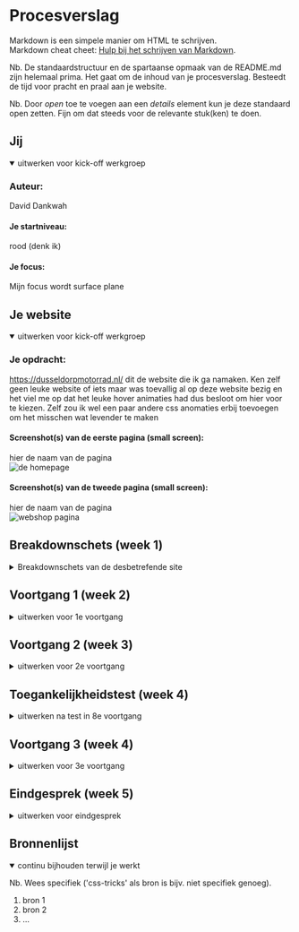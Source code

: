 # Procesverslag
Markdown is een simpele manier om HTML te schrijven.  
Markdown cheat cheet: [Hulp bij het schrijven van Markdown](https://github.com/adam-p/markdown-here/wiki/Markdown-Cheatsheet).

Nb. De standaardstructuur en de spartaanse opmaak van de README.md zijn helemaal prima. Het gaat om de inhoud van je procesverslag. Besteedt de tijd voor pracht en praal aan je website.

Nb. Door *open* toe te voegen aan een *details* element kun je deze standaard open zetten. Fijn om dat steeds voor de relevante stuk(ken) te doen.





## Jij

<details open>
<summary>uitwerken voor kick-off werkgroep</summary>

### Auteur:
David Dankwah

#### Je startniveau:
rood (denk ik)

#### Je focus:
Mijn focus wordt surface plane
 
</details>





## Je website

<details open>
<summary>uitwerken voor kick-off werkgroep</summary>

### Je opdracht:
https://dusseldorpmotorrad.nl/ dit de website die ik ga namaken. Ken zelf geen leuke website of iets maar was toevallig al op deze website bezig
 en het viel me op dat het leuke hover animaties had dus besloot om hier voor te kiezen. Zelf zou ik wel een paar andere css anomaties erbij toevoegen om het misschen wat levender te maken

#### Screenshot(s) van de eerste pagina (small screen): 
hier de naam van de pagina  
<img src="BMW/img/screen1.PNG" width="375px" alt="de homepage">

#### Screenshot(s) van de tweede pagina (small screen):
hier de naam van de pagina  
<img src="BMW/img/screen2.PNG" width="375px" alt="webshop pagina">
 
</details>





## Breakdownschets (week 1)

<details>
<summary>Breakdownschets van de desbetrefende site</summary>

### de hele pagina: 
 <h2>BMW Motorrad</h2>
 <p>Tijdens de werkgroep moesten we onze site gaat ontleden en het in semantische html gaan schetsen. ik had de hoofdpagina gedaan van mijn site</p>
 <p>Hier ziet u wat voor onderdelen ik in mijn site heb. bij sommige onderdelen ben ik niet heel diep in gegaan en heb ik het globaal gelaten. Bij andere weer wel.</p>
<img src="BMW/img/breakdown-schets1.jpeg" width="375px" alt="breakdown van de hele pagina">

### dynamisch deel (bijv menu): 
 <p>Bij mijn tweede schets ben ik heel diep op mijn header in gegaan, de navigatie, de titels afbeeldingen ect.</p>
<img src="img/breakdown-schets2.jpeg" width="375px" alt="breakdown van een dynamisch deel (de header)">

 <h2>Flex Flex Flex!</h2>
 <p>In de tweede werk groep gingen we aan de slag met flexboxen, ik had daar vorig jaar best wel wat moeite mee dus ik maakte veel aantekeningen zodat ik die kon onthouden en terug lezen uit de stof en de filmpjes. Deze heb ik dan ook weer gebruikt bij het maken van de opdrachten en het ging veel beter dan ik dacht.</p>
  
  <img src="BMW/img/notes.PNG" width="375px" alt="Flexbox aantekeningen">

</details>





## Voortgang 1 (week 2)

<details>
<summary>uitwerken voor 1e voortgang</summary>

### Stand van zaken
oIn week 2 ging ik aan de slag met een groten deel van mijn css. In deze week hadden we les gekregen over het positioneren van elementen. Dit kwam goed voor mij uit want. er zaten een paar leuke tussen die ik in mijn site wilde toepassen. Zoals "Mount Doom in Tongario National Park" heb ook gebruik gemaakt van z-index om bepaalde elementen over elkaar laten lappen. JS had ik ook toevoegd, dit was wel een klus, had er namelijk best wel moeite mee dus had mijn docent en student assistent BO ingeschakeld voor hulp. Waar ik namelijk tegen aan liep was het tevorschijn halen en laten verdwijnen van mijn menu kaart.
 <img src="BMW/img/menu1.PNG" width="375px" alt="standaard navigatie">
 <img src="BMW/img/menu2.PNG" width="375px" alt="Dropdown menu">


### Agenda voor meeting
samen met je groepje opstellen

| student 1      | student 2          | student 3    | student 4            |
| ---            | ---                | ---          | ---                  |
| dit bespreken  | en dit             | en ik dit    | Het laten verdwijnen |
| en dat ook nog | dit als er tijd is | nog een punt | en te voorschijn     |
| ...            | ...                | ...          | van de dropdown      |


### Verslag van meeting
hier na afloop snel de uitkomsten van de meeting vastleggen

- op een logsiche wijze het icon van mijn menu laten verdwijnen en voorschijn laten halen (media)
- css animaties er beter uit laten zien shoutout to Bo!
- Het menu te voorschijn kunnen halen.


</details>





## Voortgang 2 (week 3)

<details>
<summary>uitwerken voor 2e voortgang</summary>

### Stand van zaken
in week 3 ben ik begonnen aan mijn andere website. Hier heb ik een een paar andere dingen toegevoegd aan de website die niet bij het orginele site waren. Omdat ik 
 daar op wilde oefenen. Zoals een formulier. Die goed weergeven en met de juiste code ook. Ik had zelf een beetje moeite met het positioneren van mijn input velden. dus daar had ik hulp bij gevraagd.
  <img src="BMW/img/from1.PNG" width="375px" alt="in vul formulier">
   <img src="BMW/img/fromcode.PNG" width="375px" alt="css code van het formulier">
 Ook had ik problemen met mijn footer. het was totaal verandert na dat ik mijn classes eruit heb gehaald en heb nog steeds problemen mee om het weer goed te krijgen en om de "onbelangrijke" inhoud erin dicht te klappen. Het heeft heel veel wit ruimte ertussen en het is niet op de juiste manier uitgelijnd.
 <img src="BMW/img/footer1.PNG" width="375px" alt="footer desktop">
 <img src="BMW/img/footer2.PNG" width="375px" alt="footer mobiele scherm">
 


### Agenda voor meeting
samen met je groepje opstellen

| student 1      | student 2          | student 3    | student 4        |
| ---            | ---                | ---          | ---              |
| dit bespreken  | en dit             | en ik dit    | het positioneren |
| en dat ook nog | dit als er tijd is | nog een punt | van de input     |
| ...            | ...                | ...          | velden           |


### Verslag van meeting
hier na afloop snel de uitkomsten van de meeting vastleggen

- Doormiddel van wat we hadden geleerd in de les (GRID) heb ik mijn formulier precies kunnen stijlen als hoe ik het wilde.
- helaas nog niet uitgekomen met de footer maar dat komt wel!
- nog een punt
- ...

</details>





## Toegankelijkheidstest (week 4)

<details>
<summary>uitwerken na test in 8e voortgang</summary>

### Bevindingen
Lijst met je bevindingen die in de test naar voren kwamen:

#### Titel eerste bevinding
Hier korte omschrijving (met indien nodig een afbeelding)

Hier een omschrijving van hoe het opgelost kan worden (met indien nodig een afbeelding)


#### Titel tweede bevinding. 
Hier korte omschrijving (met indien nodig een afbeelding)

Hier een omschrijving van hoe het opgelost kan worden (met indien nodig een afbeelding)


#### Titel volgende bevinding. 
Hier korte omschrijving (met indien nodig een afbeelding)

Hier een omschrijving van hoe het opgelost kan worden (met indien nodig een afbeelding)


#### Titel nog een bevinding. 
Hier korte omschrijving (met indien nodig een afbeelding)

Hier een omschrijving van hoe het opgelost kan worden (met indien nodig een afbeelding)

</details>





## Voortgang 3 (week 4)

<details>
<summary>uitwerken voor 3e voortgang</summary>

### Stand van zaken
hier dit ging goed & dit was lastig (neem ook screenshots op van delen van je website en code)


### Agenda voor meeting
samen met je groepje opstellen

| student 1      | student 2          | student 3    | student 4        |
| ---            | ---                | ---          | ---              |
| dit bespreken  | en dit             | en ik dit    | en dan ik dat    |
| en dat ook nog | dit als er tijd is | nog een punt | dit wil ik zeker |
| ...            | ...                | ...          | ...              |


### Verslag van meeting
hier na afloop snel de uitkomsten van de meeting vastleggen

- punt 1
- punt 2
- nog een punt
- ...

</details>





## Eindgesprek (week 5)

<details>
<summary>uitwerken voor eindgesprek</summary>

### Stand van zaken
hier dit ging goed & dit was lastig (neem ook screenshots op van delen van je website en code)

### Screenshot(s)

hier screenshot(s) van je eindresultaat

</details>





## Bronnenlijst

<details open>
<summary>continu bijhouden terwijl je werkt</summary>

Nb. Wees specifiek ('css-tricks' als bron is bijv. niet specifiek genoeg).

1. bron 1
2. bron 2
3. ...

</details>
